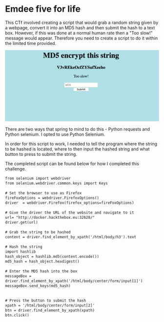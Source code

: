 # Emdee five for life

This CTf involved creating a script that would grab a random string given by a webpage, convert it into an MD5 hash and then submit the hash to a text box. However, if this was done at a normal human rate then a "Too slow!" message would appear. Therefore you need to create a script to do it within the limited time provided. 

!['The error message displayed'](https://github.com/Av3rageJoe/CTFs/blob/master/HTB/Images/Screenshot%202020-03-13%20at%2014.58.43.png)

There are two ways that spring to mind to do this - Python requests and Python selenium. I opted to use Python Selenium. 

In order for this script to work, I needed to tell the program where the string to be hashed is located, where to then input the hashed string and what button to press to submit the string.

The completed script can be found below for how I completed this challenge.

```import requests
from selenium import webdriver
from selenium.webdriver.common.keys import Keys

# Set the browser to use as Firefox
fireFoxOptions = webdriver.FirefoxOptions()
driver  = webdriver.Firefox(firefox_options=fireFoxOptions)

# Give the driver the URL of the website and navigate to it
url= "http://docker.hackthebox.eu:32628/"
driver.get(url)

# Grab the string to be hashed
content = driver.find_element_by_xpath('/html/body/h3').text

# Hash the string
import hashlib
hash_object = hashlib.md5(content.encode())
md5_hash = hash_object.hexdigest()

# Enter the MD5 hash into the box
messageBox = driver.find_element_by_xpath('/html/body/center/form/input[1]')
messageBox.send_keys(md5_hash)


# Press the button to submit the hash
xpath = '/html/body/center/form/input[2]'
btn = driver.find_element_by_xpath(xpath)
btn.click()
```
